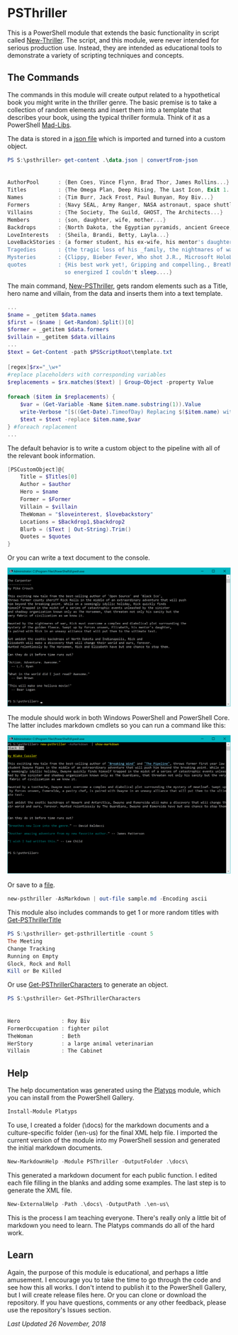 # PSThriller

This is a PowerShell module that extends the basic functionality in script called [New-Thriller](https://gist.github.com/jdhitsolutions/e65c82a86cbf144df49104e942e0da2a). The script, and this module, were never intended for serious production use. Instead, they are intended as educational tools to demonstrate a variety of scripting techniques and concepts.

## The Commands

The commands in this module will create output related to a hypothetical book you might write in the thriller genre. The basic premise is to take a collection of random elements and insert them into a template that describes your book, using the typical thriller formula. Think of it as a PowerShell [Mad-Libs](https://en.wikipedia.org/wiki/Mad_Libs).

The data is stored in a [json file](./data.json) which is imported and turned into a custom object.

```powershell
PS S:\psthriller> get-content .\data.json | convertFrom-json


AuthorPool      : {Ben Coes, Vince Flynn, Brad Thor, James Rollins...}
Titles          : {The Omega Plan, Deep Rising, The Last Icon, Exit 1...}
Names           : {Tim Burr, Jack Frost, Paul Bunyan, Roy Biv...}
Formers         : {Navy SEAL, Army Ranger, NASA astronaut, space shuttle pilot...}
Villains        : {The Society, The Guild, GHOST, The Architects...}
Members         : {son, daughter, wife, mother...}
Backdrops       : {North Dakota, the Egyptian pyramids, ancient Greece, Istanbul...}
LoveInterests   : {Sheila, Brandi, Betty, Layla...}
LoveBackStories : {a former student, his ex-wife, his mentor's daughter, the librarian...}
Tragedies       : {the tragic loss of his _family, the nightmares of war, a missing library book, a toothache...}
Mysteries       : {Clippy, Bieber Fever, Who shot J.R., Microsoft HoloLens...}
quotes          : {His best work yet!, Gripping and compelling., Breathtaking!!, I stayed up until 4 AM and then was
                  so energized I couldn't sleep....}
```

The main command, [New-PSThriller](docs/New-PSThriller.md), gets random elements such as a Title, hero name and villain, from the data and inserts them into a text template.

```powershell
...
$name = _getitem $data.names
$first = ($name | Get-Random).Split()[0]
$former = _getitem $data.formers
$villain = _getitem $data.villains
...
$text = Get-Content -path $PSScriptRoot\template.txt

[regex]$rx="_\w+"
#replace placeholders with corresponding variables
$replacements = $rx.matches($text) | Group-Object -property Value

foreach ($item in $replacements) {
    $var = (Get-Variable -Name $item.name.substring(1)).Value
    write-Verbose "[$((Get-Date).TimeofDay) Replacing $($item.name) with $var"
    $text = $text -replace $item.name,$var
} #foreach replacement
...
```

The default behavior is to write a custom object to the pipeline with all of the relevant book information.

```powershell
[PSCustomObject]@{
    Title = $Titles[0]
    Author = $author
    Hero = $name
    Former = $Former
    Villain = $villain
    TheWoman = "$loveinterest, $lovebackstory"
    Locations = $Backdrop1,$backdrop2
    Blurb = ($Text | Out-String).Trim()
    Quotes = $quotes
}
```

Or you can write a text document to the console.

![PSThriller Document](./assets/psthriller-1.png)

The module should work in both Windows PowerShell and PowerShell Core. The latter includes markdown cmdlets so you can run a command like this:

![PSThriller as Markdown](./assets/psthriller-2.png)

Or save to a [file](sample.md).

```powershell
new-psthriller -AsMarkdown | out-file sample.md -Encoding ascii
```

This module also includes commands to get 1 or more random titles with [Get-PSThrillerTitle](docs/Get-PSThrillerTitle.md)

```powershell
PS S:\psthriller> get-psthrillertitle -count 5
The Meeting
Change Tracking
Running on Empty
Glock, Rock and Roll
Kill or Be Killed
```

Or use [Get-PSThrillerCharacters](docs/Get-PSThrillerCharacters.md) to generate an object.

```powershell
PS S:\psthriller> Get-PSThrillerCharacters


Hero             : Roy Biv
FormerOccupation : fighter pilot
TheWoman         : Beth
HerStory         : a large animal veterinarian
Villain          : The Cabinet
```

## Help

The help documentation was generated using the [Platyps](https://github.com/powershell/platyps) module, which you can install from the PowerShell Gallery.

```powershell
Install-Module Platyps
```

To use, I created a folder (\docs) for the markdown documents and a culture-specific folder (\en-us) for the final XML help file. I imported the current version of the module into my PowerShell session and generated the initial markdown documents.

```powershell
New-MarkdownHelp -Module PSThriller -OutputFolder .\docs\
```

This generated a markdown document for each public function. I edited each file filling in the blanks and adding some examples. The last step is to generate the XML file.

```powershell
New-ExternalHelp -Path .\docs\ -OutputPath .\en-us\
```

This is the process I am teaching everyone. There's really only a little bit of markdown you need to learn. The Platyps commands do all of the hard work.

## Learn

Again, the purpose of this module is educational, and perhaps a little amusement. I encourage you to take the time to go through the code and see how this all works. I don't intend to publish it to the PowerShell Gallery, but I will create release files here. Or you can clone or download the repository. If you have questions, comments or any other feedback, please use the repository's Issues section.

_Last Updated 26 November, 2018_